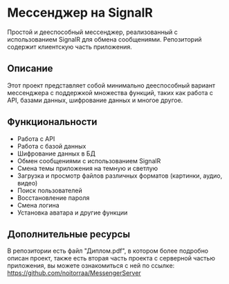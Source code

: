 # Мессенджер на SignalR

Простой и дееспособный мессенджер, реализованный с использованием SignalR для обмена сообщениями. Репозиторий содержит клиентскую часть приложения.

## Описание

Этот проект представляет собой минимально дееспособный вариант мессенджера с поддержкой множества функций, таких как работа с API, базами данных, шифрование данных и многое другое.

## Функциональности

- Работа с API
- Работа с базой данных
- Шифрование данных в БД
- Обмен сообщениями с использованием SignalR
- Смена темы приложения на темную и светлую
- Загрузка и просмотр файлов различных форматов (картинки, аудио, видео)
- Поиск пользователей
- Восстановление пароля
- Смена логина
- Установка аватара и другие функции

## Дополнительные ресурсы

В репозитории есть файл "Диплом.pdf", в котором более подробно описан проект, также есть вторая часть проекта с серверной частью приложения, вы можете ознакомиться с ней по ссылке:
https://github.com/noitorraa/MessengerServer
